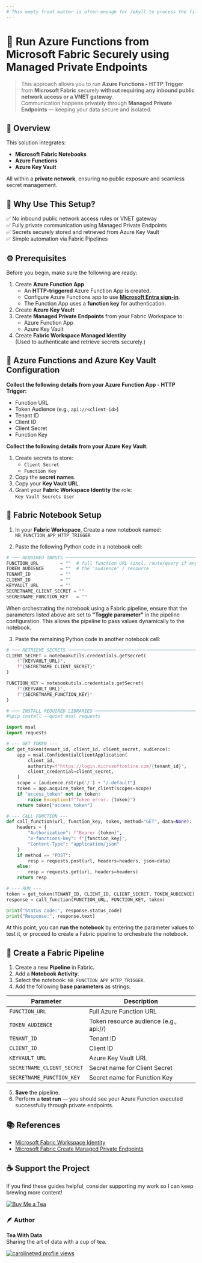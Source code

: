```yaml
---
# This empty front matter is often enough for Jekyll to process the file.
---
```

# 🚀 Run Azure Functions from Microsoft Fabric Securely using Managed Private Endpoints

> This approach allows you to run **Azure Functions - HTTP Trigger** from **Microsoft Fabric** securely **without requiring any inbound public network access or a VNET gateway**.  
> Communication happens privately through **Managed Private Endpoints** — keeping your data secure and isolated.

## 🧠 Overview

This solution integrates:
- **Microsoft Fabric Notebooks**
- **Azure Functions**
- **Azure Key Vault**

All within a **private network**, ensuring no public exposure and seamless secret management.

## 🧩 Why Use This Setup?

✅ No inbound public network access rules or VNET gateway  
✅ Fully private communication using Managed Private Endpoints  
✅ Secrets securely stored and retrieved from Azure Key Vault  
✅ Simple automation via Fabric Pipelines  

## ⚙️ Prerequisites

Before you begin, make sure the following are ready:

1. Create **Azure Function App**
   - An **HTTP-triggered** Azure Function App is created.
   - Configure Azure Functions app to use **[Microsoft Entra sign-in](https://learn.microsoft.com/en-gb/azure/app-service/configure-authentication-provider-aad?tabs=workforce-configuration)**.
   - The Function App uses a **function key** for authentication.
2. Create **Azure Key Vault**
3. Create **Managed Private Endpoints** from your Fabric Workspace to:
   - Azure Function App  
   - Azure Key Vault  
4. Create **Fabric Workspace Managed Identity**  
   (Used to authenticate and retrieve secrets securely.)


## 🔐 Azure Functions and Azure Key Vault Configuration

**Collect the following details from your Azure Function App - HTTP Trigger:**
- Function URL
- Token Audience (e.g., `api://<client-id>`)
- Tenant ID
- Client ID
- Client Secret
- Function Key

**Collect the following details from your Azure Key Vault**:
1. Create secrets to store:
   - `Client Secret`
   - `Function Key`
2. Copy the **secret names**.
3. Copy your **Key Vault URL**.
4. Grant your **Fabric Workspace Identity** the role:  
   `Key Vault Secrets User`

## 🧮 Fabric Notebook Setup

1. In your **Fabric Workspace**, Create a new notebook named:  
   `NB_FUNCTION_APP_HTTP_TRIGGER`

2. Paste the following Python code in a notebook cell:

```python
# ─── REQUIRED INPUTS ────────────────────────────────────────────────────────────
FUNCTION_URL        = ""  # full function URL (incl. route/query if any)
TOKEN_AUDIENCE      = ""  # the 'audience' / resource
TENANT_ID           = ""
CLIENT_ID           = ""
KEYVAULT_URL        = ""
SECRETNAME_CLIENT_SECRET = ""
SECRETNAME_FUNCTION_KEY   = ""
```

When orchestrating the notebook using a Fabric pipeline, ensure that the parameters listed above are set to **"Toggle parameter"** in the pipeline configuration. This allows the pipeline to pass values dynamically to the notebook.

3. Paste the remaining Python code in another notebook cell:

```python
# ─── RETRIEVE SECRETS ───────────────────────────────────────────────────────────
CLIENT_SECRET = notebookutils.credentials.getSecret(
    f"{KEYVAULT_URL}",
    f"{SECRETNAME_CLIENT_SECRET}"
)

FUNCTION_KEY = notebookutils.credentials.getSecret(
    f"{KEYVAULT_URL}",
    f"{SECRETNAME_FUNCTION_KEY}"
)

# ─── INSTALL REQUIRED LIBRARIES ─────────────────────────────────────────────────
#%pip install --quiet msal requests

import msal
import requests

# --- GET TOKEN ---
def get_token(tenant_id, client_id, client_secret, audience):
    app = msal.ConfidentialClientApplication(
        client_id,
        authority=f"https://login.microsoftonline.com/{tenant_id}",
        client_credential=client_secret,
    )
    scope = [audience.rstrip('/') + "/.default"]
    token = app.acquire_token_for_client(scopes=scope)
    if "access_token" not in token:
        raise Exception(f"Token error: {token}")
    return token["access_token"]

# --- CALL FUNCTION ---
def call_function(url, function_key, token, method="GET", data=None):
    headers = {
        "Authorization": f"Bearer {token}",
        "x-functions-key": f"{function_key}",
        "Content-Type": "application/json"
    }
    if method == "POST":
        resp = requests.post(url, headers=headers, json=data)
    else:
        resp = requests.get(url, headers=headers)
    return resp

# --- RUN ---
token = get_token(TENANT_ID, CLIENT_ID, CLIENT_SECRET, TOKEN_AUDIENCE)
response = call_function(FUNCTION_URL, FUNCTION_KEY, token)

print("Status code:", response.status_code)
print("Response:", response.text)
````

At this point, you can **run the notebook** by entering the parameter values to test it, or proceed to create a Fabric pipeline to orchestrate the notebook.


## 🔄 Create a Fabric Pipeline

1. Create a new **Pipeline** in Fabric.
2. Add a **Notebook Activity**.
3. Select the notebook: `NB_FUNCTION_APP_HTTP_TRIGGER`.
4. Add the following **base parameters** as strings:

| Parameter                  | Description                                       |
| -------------------------- | ------------------------------------------------- |
| `FUNCTION_URL`             | Full Azure Function URL                           |
| `TOKEN_AUDIENCE`           | Token resource audience (e.g., api://<client-id>) |
| `TENANT_ID`                | Tenant ID                                |
| `CLIENT_ID`                | Client ID                        |
| `KEYVAULT_URL`             | Azure Key Vault URL                               |
| `SECRETNAME_CLIENT_SECRET` | Secret name for Client Secret                     |
| `SECRETNAME_FUNCTION_KEY`  | Secret name for Function Key                      |

5. **Save** the pipeline.
6. Perform a **test run** — you should see your Azure Function executed successfully through private endpoints.


## 📚 References

* [Microsoft Fabric Workspace Identity](https://learn.microsoft.com/en-gb/fabric/security/workspace-identity)
* [Microsoft Fabric Create Managed Private Endpoints](https://learn.microsoft.com/en-us/fabric/security/security-managed-private-endpoints-create)


## ☕ Support the Project

If you find these guides helpful, consider supporting my work so I can keep brewing more content!

[![Buy Me a Tea](https://img.buymeacoffee.com/button-api/?text=Buy%20me%20a%20tea&emoji=🍵&slug=teawithdata&button_colour=FFDD00&font_colour=000000&font_family=Poppins&outline_colour=000000&coffee_colour=ffffff)](https://www.buymeacoffee.com/teawithdata)

### 🪶 Author
**Tea With Data**  
Sharing the art of data with a cup of tea.

[![carolinetwd profile views](https://u8views.com/api/v1/github/profiles/229321296/views/day-week-month-total-count.svg)](https://u8views.com/github/carolinetwd)